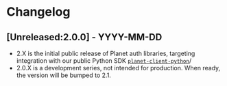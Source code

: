 # Changelog

## [Unreleased:2.0.0] - YYYY-MM-DD
- 2.X is the initial public release of Planet auth libraries, targeting integration
  with our public Python SDK [`planet-client-python`](https://github.com/planetlabs/planet-client-python)/
- 2.0.X is a development series, not intended for production. When ready,
  the version will be bumped to 2.1.
